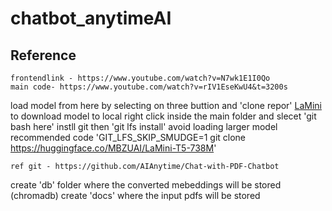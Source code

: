 # chatbot_anytimeAI
## Reference
```
frontendlink - https://www.youtube.com/watch?v=N7wk1E1I0Qo
main code- https://www.youtube.com/watch?v=rIV1EseKwU4&t=3200s
```
load model from here by selecting on three buttion and 'clone repor' [LaMini](https://huggingface.co/MBZUAI/LaMini-T5-738M?clone=true)
to download model to local right click inside the main folder and slecet 'git bash here' instll git then 
'git lfs install'
 avoid loading larger model 
recommended code 'GIT_LFS_SKIP_SMUDGE=1 git clone https://huggingface.co/MBZUAI/LaMini-T5-738M'

```
ref git - https://github.com/AIAnytime/Chat-with-PDF-Chatbot
```
create 'db' folder where the converted mebeddings will be stored (chromadb)
create 'docs' where the input pdfs will be stored
